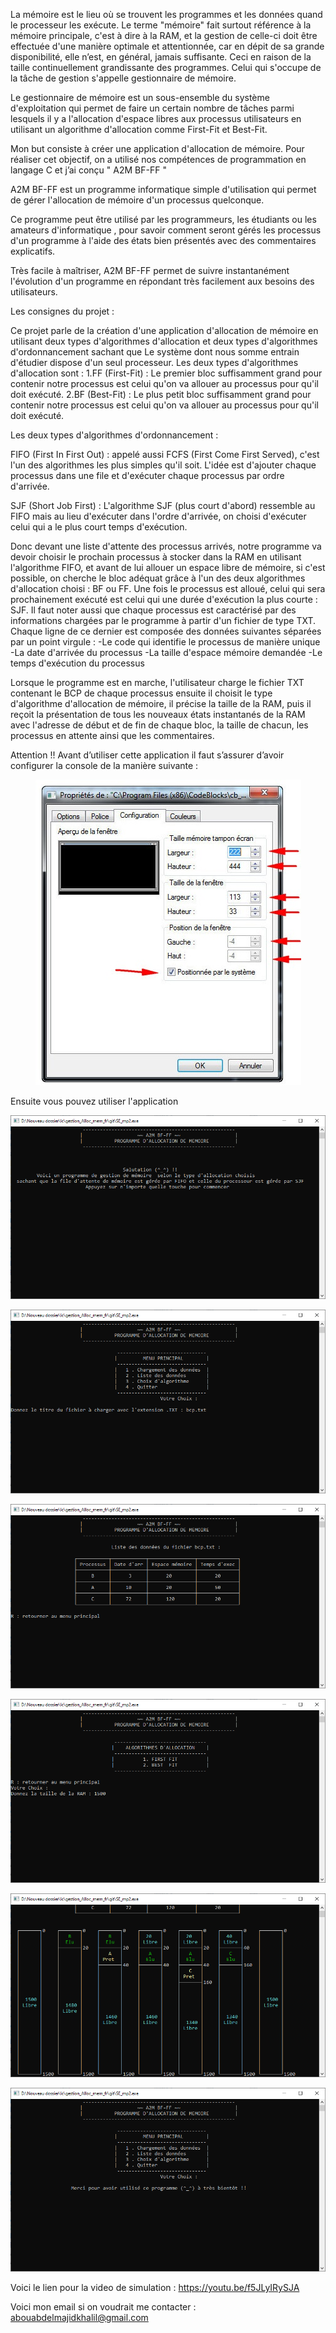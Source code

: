 La mémoire est le lieu où se trouvent les programmes et les données quand le processeur les exécute. Le terme "mémoire" fait surtout référence à la mémoire principale, c'est à dire à la RAM, et la gestion de celle-ci doit être effectuée d'une manière optimale et attentionnée, car en dépit de sa grande disponibilité, elle n’est, en général, jamais suffisante. Ceci en raison de la taille continuellement grandissante des programmes. Celui qui s'occupe de la tâche de gestion s'appelle gestionnaire de mémoire.

Le gestionnaire de mémoire est un sous-ensemble du système d'exploitation qui permet de faire un certain nombre de tâches parmi lesquels il y a l'allocation d'espace libres aux processus utilisateurs en utilisant un algorithme d'allocation comme First-Fit et Best-Fit.

Mon but consiste à créer une application d'allocation de mémoire. Pour réaliser cet objectif, on a utilisé nos compétences de programmation en langage C et j’ai conçu " A2M BF-FF "

A2M BF-FF est un programme informatique simple d'utilisation qui permet de gérer l'allocation de mémoire d'un processus quelconque.

Ce programme peut être utilisé par les programmeurs, les étudiants ou les amateurs d'informatique , pour savoir comment seront gérés les processus d'un programme à l'aide des états bien présentés avec des commentaires explicatifs.

Très facile à maîtriser, A2M BF-FF permet de suivre instantanément l'évolution d'un programme en répondant très facilement aux besoins des utilisateurs.

Les consignes du projet :

Ce projet parle de la création d'une application d'allocation de mémoire en utilisant deux types d'algorithmes d'allocation et deux types d'algorithmes d'ordonnancement sachant que Le système dont nous somme entrain d'étudier dispose d'un seul processeur.
Les deux types d'algorithmes d'allocation sont :
1.FF (First-Fit) : Le premier bloc suffisamment grand pour contenir notre processus est celui qu'on va allouer au processus pour qu'il doit exécuté.
2.BF (Best-Fit) :  Le plus petit bloc suffisamment grand pour contenir notre processus est celui qu'on va allouer au processus pour qu'il doit exécuté.

Les deux types d'algorithmes d'ordonnancement : 

FIFO (First In First Out) : appelé aussi FCFS (First Come First Served), c'est l'un des algorithmes les plus simples qu'il soit. L'idée est d'ajouter chaque processus dans une file et d'exécuter chaque processus par ordre d'arrivée.

SJF (Short Job First) : L'algorithme SJF (plus court d'abord) ressemble au FIFO mais au lieu d'exécuter dans l'ordre d'arrivée, on choisi d'exécuter celui qui a le plus court temps d'exécution.

Donc devant une liste d'attente des processus arrivés, notre programme va devoir choisir le prochain processus à stocker dans la RAM en utilisant l'algorithme FIFO, et avant  de lui allouer un espace libre de mémoire, si c'est possible, on cherche le bloc adéquat grâce à l'un des deux algorithmes d'allocation choisi : BF ou FF. Une fois le processus est alloué, celui qui sera prochainement exécuté est celui qui une durée d'exécution la plus courte : SJF. Il faut noter aussi que chaque processus est caractérisé par des informations chargées par le programme à partir d'un fichier de type TXT. Chaque ligne de ce dernier est composée des données suivantes séparées par un point virgule : 
-Le code qui identifie le processus de manière unique
-La date d'arrivée du processus
-La taille d'espace mémoire demandée
-Le temps d'exécution du processus

Lorsque le programme est en marche, l'utilisateur charge le fichier TXT contenant le BCP de chaque processus ensuite il choisit le type d'algorithme d'allocation de mémoire, il précise la taille de la RAM,  puis il reçoit la présentation de tous les nouveaux états instantanés de la RAM avec l'adresse de début et de fin de chaque bloc, la taille de chacun, les processus en attente ainsi que les commentaires.

Attention !!
Avant d’utiliser cette application il faut s’assurer d’avoir configurer la console de la manière suivante :
<p align="center">
  <img src="/important.JPG">
</p>

Ensuite vous pouvez utiliser l'application

<p align="center">
  <img src="/0.png">
</p>
<p align="center">
  <img src="/1.png">
</p>
<p align="center">
  <img src="/2.png">
</p>
<p align="center">
  <img src="/3.png">
</p>
<p align="center">
  <img src="/4.png">
</p>
<p align="center">
  <img src="/5.png">
</p>

Voici le lien pour la video de simulation : https://youtu.be/f5JLyIRySJA

Voici mon email si on voudrait me contacter : abouabdelmajidkhalil@gmail.com
